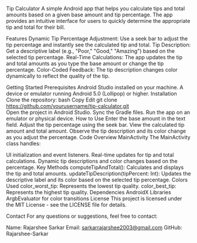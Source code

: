 Tip Calculator
A simple Android app that helps you calculate tips and total amounts based on a given base amount and tip percentage. The app provides an intuitive interface for users to quickly determine the appropriate tip and total for their bill.

Features
Dynamic Tip Percentage Adjustment: Use a seek bar to adjust the tip percentage and instantly see the calculated tip and total.
Tip Description: Get a descriptive label (e.g., "Poor," "Good," "Amazing") based on the selected tip percentage.
Real-Time Calculations: The app updates the tip and total amounts as you type the base amount or change the tip percentage.
Color-Coded Feedback: The tip description changes color dynamically to reflect the quality of the tip.


Getting Started
Prerequisites
Android Studio installed on your machine.
A device or emulator running Android 5.0 (Lollipop) or higher.
Installation
Clone the repository:
bash
Copy
Edit
git clone https://github.com/yourusername/tip-calculator.git  
Open the project in Android Studio.
Sync the Gradle files.
Run the app on an emulator or physical device.
How to Use
Enter the base amount in the text field.
Adjust the tip percentage using the seek bar.
View the calculated tip amount and total amount.
Observe the tip description and its color change as you adjust the percentage.
Code Overview
MainActivity
The MainActivity class handles:

UI initialization and event listeners.
Real-time updates for tip and total calculations.
Dynamic tip descriptions and color changes based on the percentage.
Key Methods
computeTipAndTotal(): Calculates and displays the tip and total amounts.
updateTipDescription(tipPercent: Int): Updates the descriptive label and its color based on the selected tip percentage.
Colors Used
color_worst_tip: Represents the lowest tip quality.
color_best_tip: Represents the highest tip quality.
Dependencies
AndroidX Libraries
ArgbEvaluator for color transitions
License
This project is licensed under the MIT License - see the LICENSE file for details.

Contact
For any questions or suggestions, feel free to contact:

Name: Rajarshee Sarkar
Email: sarkarrajarshee2003@gmail.com
GitHub: Rajarshee-Sarkar
